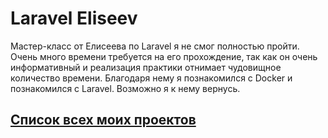 # Laravel Eliseev

Мастер-класс от Елисеева по Laravel я не смог полностью пройти. Очень много времени требуется на его прохождение, так как он очень информативный и реализация практики отнимает чудовищное количество времени. Благодаря нему я познакомился с Docker и познакомился с Laravel. Возможно я к нему вернусь.

## [Список всех моих проектов][ListAllMyProject]

[ListAllMyProject]:<https://github.com/iebrosalin/all_public_projects>

